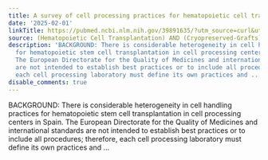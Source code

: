 ```yaml
---
title: A survey of cell processing practices for hematopoietic cell transplantation
date: '2025-02-01'
linkTitle: https://pubmed.ncbi.nlm.nih.gov/39891635/?utm_source=curl&utm_medium=rss&utm_campaign=pubmed-2&utm_content=12iSD5QubOnfg0fkR8dCcveVdPAdI9QKdI-uy_x1YlQTYHygaQ&fc=20221007230549&ff=20250202170654&v=2.18.0.post9+e462414
source: (Hematopoietic Cell Transplantation) AND (Cryopreserved-Grafts)
description: 'BACKGROUND: There is considerable heterogeneity in cell handling practices
  for hematopoietic stem cell transplantation in cell processing centers in Spain.
  The European Directorate for the Quality of Medicines and international standards
  are not intended to establish best practices or to include all procedures; therefore,
  each cell processing laboratory must define its own practices and ...'
disable_comments: true
---
```

BACKGROUND: There is considerable heterogeneity in cell handling practices for hematopoietic stem cell transplantation in cell processing centers in Spain. The European Directorate for the Quality of Medicines and international standards are not intended to establish best practices or to include all procedures; therefore, each cell processing laboratory must define its own practices and ...